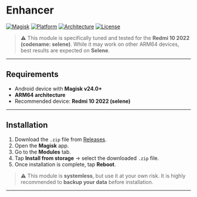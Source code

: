 # Enhancer

[![Magisk](https://img.shields.io/badge/Magisk-24%2B-green.svg)](https://github.com/topjohnwu/Magisk)
[![Platform](https://img.shields.io/badge/Platform-Android-lightgrey.svg)]()
[![Architecture](https://img.shields.io/badge/Arch-ARM64-blue.svg)]()
[![License](https://img.shields.io/badge/License-MIT-yellow.svg)](LICENSE)

> ⚠️ This module is specifically tuned and tested for the **Redmi 10 2022 (codename: selene)**.
> While it may work on other ARM64 devices, best results are expected on **Selene**.

---

## Requirements

* Android device with **Magisk v24.0+**
* **ARM64 architecture**
* Recommended device: **Redmi 10 2022 (selene)**

---

## Installation

1. Download the `.zip` file from [Releases](../../releases).
2. Open the **Magisk** app.
3. Go to the **Modules** tab.
4. Tap **Install from storage** → select the downloaded `.zip` file.
5. Once installation is complete, tap **Reboot**.

> ⚠️ This module is **systemless**, but use it at your own risk.
> It is highly recommended to **backup your data** before installation.

---